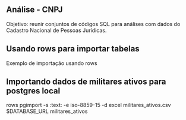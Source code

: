 ## Análise - CNPJ 

Objetivo: reunir conjuntos de códigos SQL para análises com dados do Cadastro Nacional de Pessoas Jurídicas.  

## Usando rows para importar tabelas

Exemplo de importação usando rows


## Importando dados de militares ativos para postgres local

rows pgimport -s :text: -e iso-8859-15 -d excel militares_ativos.csv $DATABASE_URL  militares_ativos

